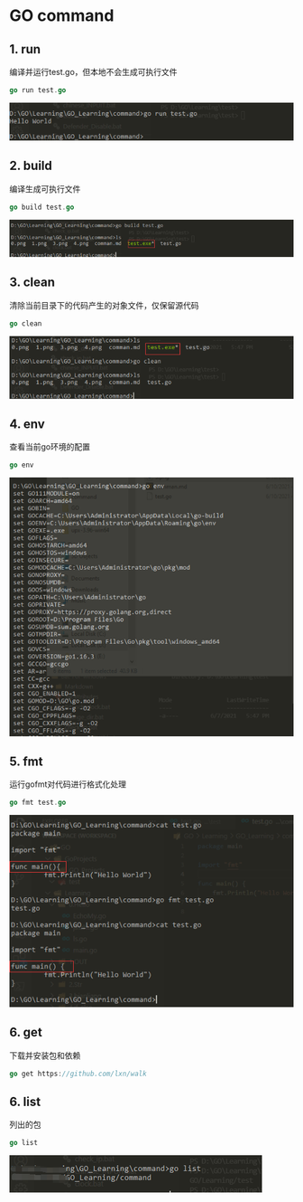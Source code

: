#  GO command
## 1. run

编译并运行test.go，但本地不会生成可执行文件

```go
go run test.go
```

![](0.png)

## 2. build

编译生成可执行文件

```go
go build test.go
```

![](1.png)

## 3. clean

清除当前目录下的代码产生的对象文件，仅保留源代码

```go
go clean
```

![](3.png)

## 4. env

查看当前go环境的配置

```go
go env
```

![](4.png)

## 5. fmt

运行gofmt对代码进行格式化处理

```go
go fmt test.go
```

![](5.png)

## 6. get

下载并安装包和依赖

```go
go get https://github.com/lxn/walk
```

## 6. list

列出的包

```go
go list
```

![](6.png)

